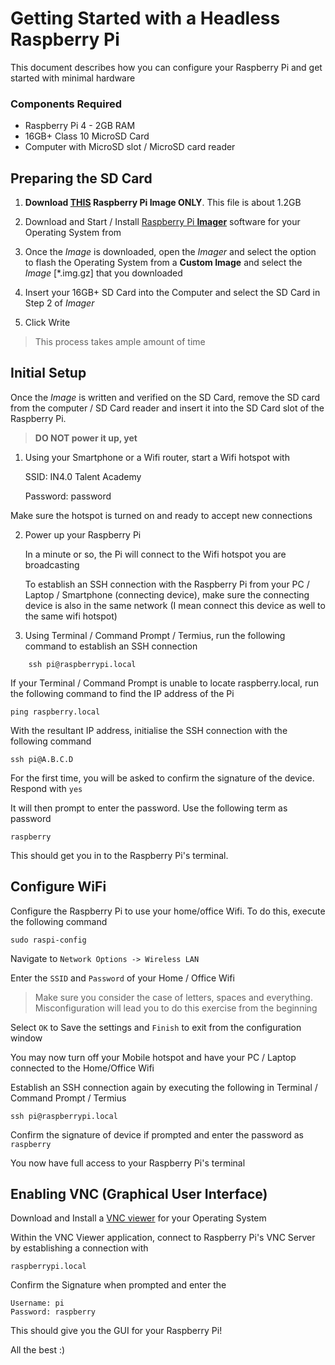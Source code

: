 # Getting Started with a Headless Raspberry Pi

This document describes how you can configure your Raspberry Pi and get started with minimal hardware

### Components Required
- Raspberry Pi 4 - 2GB RAM
- 16GB+ Class 10 MicroSD Card
- Computer with MicroSD slot / MicroSD card reader 

## Preparing the SD Card

1. **Download [THIS](https://drive.google.com/file/d/1cfRqFYFxEmbI3lhVgvMV_ZCk1xkwgAfe/view?usp=sharing) Raspberry Pi Image ONLY**. This file is about 1.2GB

2. Download and Start / Install [Raspberry Pi **Imager**](https://www.raspberrypi.org/downloads/) software for your Operating System from 

3. Once the *Image* is downloaded, open the *Imager* and select the option to flash the Operating System from a **Custom Image** and select the *Image* [*.img.gz] that you downloaded

4. Insert your 16GB+ SD Card into the Computer and select the SD Card in Step 2 of *Imager*

5. Click Write

> This process takes ample amount of time

## Initial Setup

Once the *Image* is written and verified on the SD Card, remove the SD card from the computer / SD Card reader and insert it into the SD Card slot of the Raspberry Pi. 

> **DO NOT power it up, yet**

1. Using your Smartphone or a Wifi router, start a Wifi hotspot with 

    SSID: IN4.0 Talent Academy

    Password: password

Make sure the hotspot is turned on and ready to accept new connections

2. Power up your Raspberry Pi

	In a minute or so, the Pi will connect to the Wifi hotspot you are broadcasting

	To establish an SSH connection with the Raspberry Pi from your PC / Laptop / Smartphone (connecting device), make sure the connecting device is also in the same network (I mean connect this device as well to the same wifi hotspot)

3. Using Terminal / Command Prompt / Termius, run the following command to establish an SSH connection

```
    ssh pi@raspberrypi.local
```

If your Terminal / Command Prompt is unable to locate raspberry.local, run the following command to find the IP address of the Pi

    ping raspberry.local

With the resultant IP address, initialise the SSH connection with the following command

    ssh pi@A.B.C.D

For the first time, you will be asked to confirm the signature of the device. Respond with `yes`

It will then prompt to enter the password. Use the following term as password

    raspberry

This should get you in to the Raspberry Pi's terminal.

## Configure WiFi

Configure the Raspberry Pi to use your home/office Wifi. To do this, execute the following command

    sudo raspi-config

Navigate to `Network Options -> Wireless LAN`

Enter the `SSID` and `Password` of your Home / Office Wifi

> Make sure you consider the case of letters, spaces and everything. Misconfiguration will lead you to do this exercise from the beginning

Select `OK` to Save the settings and `Finish` to exit from the configuration window

You may now turn off your Mobile hotspot and have your PC / Laptop connected to the Home/Office Wifi

Establish an SSH connection again by executing the following in Terminal / Command Prompt / Termius

    ssh pi@raspberrypi.local

Confirm the signature of device if prompted and enter the password as `raspberry`

You now have full access to your Raspberry Pi's terminal

## Enabling VNC (Graphical User Interface)

Download and Install a [VNC viewer](https://www.realvnc.com/en/connect/download/viewer/) for your Operating System

Within the VNC Viewer application, connect to Raspberry Pi's VNC Server by establishing a connection with 

    raspberrypi.local

Confirm the Signature when prompted and enter the 

    Username: pi
    Password: raspberry

This should give you the GUI for your Raspberry Pi!

All the best :)
